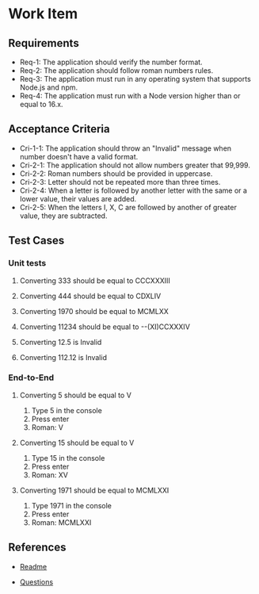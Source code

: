 # Work Item

## Requirements

- Req-1: The application should verify the number format.
- Req-2: The application should follow roman numbers rules.
- Req-3: The application must run in any operating system that supports Node.js and npm.
- Req-4: The application must run with a Node version higher than or equal to 16.x.

## Acceptance Criteria

- Cri-1-1: The application should throw an "Invalid" message when number doesn't have a valid format.
- Cri-2-1: The application should not allow numbers greater that 99,999.
- Cri-2-2: Roman numbers should be provided in uppercase.
- Cri-2-3: Letter should not be repeated more than three times.
- Cri-2-4: When a letter is followed by another letter with the same or a lower value, their values are added.
- Cri-2-5: When the letters I, X, C are followed by another of greater value, they are subtracted.

## Test Cases

### Unit tests

1. Converting 333 should be equal to CCCXXXIII

1. Converting 444 should be equal to CDXLIV

1. Converting 1970 should be equal to MCMLXX

1. Converting 11234 should be equal to --(XI)CCXXXIV

1. Converting 12.5 is Invalid

1. Converting 112.12 is Invalid

### End-to-End

1. Converting 5 should be equal to V

   1. Type 5 in the console
   1. Press enter
   1. Roman: V

1. Converting 15 should be equal to V

   1. Type 15 in the console
   1. Press enter
   1. Roman: XV

1. Converting 1971 should be equal to MCMLXXI

   1. Type 1971 in the console
   1. Press enter
   1. Roman: MCMLXXI

## References

- [Readme](../Readme.md)

- [Questions](Questions.md)
